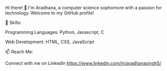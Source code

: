 Hi there! 👋
I'm Aradhana, a computer science sophomore with a passion for technology. 
Welcome to my GitHub profile!

🚀 Skills:

Programming Languages: Python, Javascript, C

Web Development: HTML, CSS, JavaScript

📫 Reach Me:

Connect with me on LinkedIn https://www.linkedin.com/in/aradhanasingh5/

